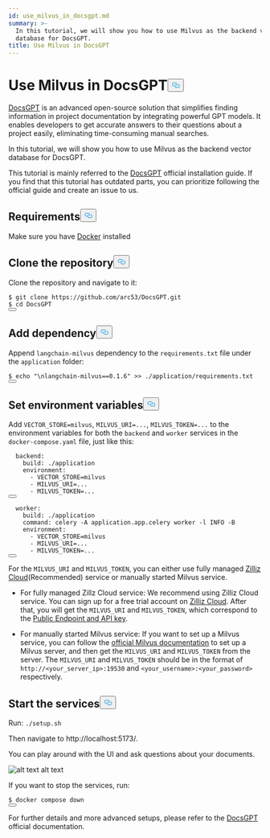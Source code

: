 ```yaml
---
id: use_milvus_in_docsgpt.md
summary: >-
  In this tutorial, we will show you how to use Milvus as the backend vector
  database for DocsGPT.
title: Use Milvus in DocsGPT
---
```

<h1 id="Use-Milvus-in-DocsGPT" class="common-anchor-header">Use Milvus in DocsGPT<button data-href="#Use-Milvus-in-DocsGPT" class="anchor-icon" translate="no">
      <svg translate="no"
        aria-hidden="true"
        focusable="false"
        height="20"
        version="1.1"
        viewBox="0 0 16 16"
        width="16"
      >
        <path
          fill="#0092E4"
          fill-rule="evenodd"
          d="M4 9h1v1H4c-1.5 0-3-1.69-3-3.5S2.55 3 4 3h4c1.45 0 3 1.69 3 3.5 0 1.41-.91 2.72-2 3.25V8.59c.58-.45 1-1.27 1-2.09C10 5.22 8.98 4 8 4H4c-.98 0-2 1.22-2 2.5S3 9 4 9zm9-3h-1v1h1c1 0 2 1.22 2 2.5S13.98 12 13 12H9c-.98 0-2-1.22-2-2.5 0-.83.42-1.64 1-2.09V6.25c-1.09.53-2 1.84-2 3.25C6 11.31 7.55 13 9 13h4c1.45 0 3-1.69 3-3.5S14.5 6 13 6z"
        ></path>
      </svg>
    </button></h1><p><a href="https://github.com/arc53/DocsGPT">DocsGPT</a> is an advanced open-source solution that simplifies finding information in project documentation by integrating powerful GPT models. It enables developers to get accurate answers to their questions about a project easily, eliminating time-consuming manual searches.</p>
<p>In this tutorial, we will show you how to use Milvus as the backend vector database for DocsGPT.</p>
<div class="alert note">
<p>This tutorial is mainly referred to the <a href="https://github.com/arc53/DocsGPT?tab=readme-ov-file#quickstart">DocsGPT</a> official installation guide. If you find that this tutorial has outdated parts, you can prioritize following the official guide and create an issue to us.</p>
</div>
<h2 id="Requirements" class="common-anchor-header">Requirements<button data-href="#Requirements" class="anchor-icon" translate="no">
      <svg translate="no"
        aria-hidden="true"
        focusable="false"
        height="20"
        version="1.1"
        viewBox="0 0 16 16"
        width="16"
      >
        <path
          fill="#0092E4"
          fill-rule="evenodd"
          d="M4 9h1v1H4c-1.5 0-3-1.69-3-3.5S2.55 3 4 3h4c1.45 0 3 1.69 3 3.5 0 1.41-.91 2.72-2 3.25V8.59c.58-.45 1-1.27 1-2.09C10 5.22 8.98 4 8 4H4c-.98 0-2 1.22-2 2.5S3 9 4 9zm9-3h-1v1h1c1 0 2 1.22 2 2.5S13.98 12 13 12H9c-.98 0-2-1.22-2-2.5 0-.83.42-1.64 1-2.09V6.25c-1.09.53-2 1.84-2 3.25C6 11.31 7.55 13 9 13h4c1.45 0 3-1.69 3-3.5S14.5 6 13 6z"
        ></path>
      </svg>
    </button></h2><p>Make sure you have <a href="https://docs.docker.com/engine/install/">Docker</a> installed</p>
<h2 id="Clone-the-repository" class="common-anchor-header">Clone the repository<button data-href="#Clone-the-repository" class="anchor-icon" translate="no">
      <svg translate="no"
        aria-hidden="true"
        focusable="false"
        height="20"
        version="1.1"
        viewBox="0 0 16 16"
        width="16"
      >
        <path
          fill="#0092E4"
          fill-rule="evenodd"
          d="M4 9h1v1H4c-1.5 0-3-1.69-3-3.5S2.55 3 4 3h4c1.45 0 3 1.69 3 3.5 0 1.41-.91 2.72-2 3.25V8.59c.58-.45 1-1.27 1-2.09C10 5.22 8.98 4 8 4H4c-.98 0-2 1.22-2 2.5S3 9 4 9zm9-3h-1v1h1c1 0 2 1.22 2 2.5S13.98 12 13 12H9c-.98 0-2-1.22-2-2.5 0-.83.42-1.64 1-2.09V6.25c-1.09.53-2 1.84-2 3.25C6 11.31 7.55 13 9 13h4c1.45 0 3-1.69 3-3.5S14.5 6 13 6z"
        ></path>
      </svg>
    </button></h2><p>Clone the repository and navigate to it:</p>
<pre><code translate="no" class="language-shell"><span class="hljs-meta prompt_">$ </span><span class="language-bash">git <span class="hljs-built_in">clone</span> https://github.com/arc53/DocsGPT.git</span>
<span class="hljs-meta prompt_">$ </span><span class="language-bash"><span class="hljs-built_in">cd</span> DocsGPT</span>
<button class="copy-code-btn"></button></code></pre>
<h2 id="Add-dependency" class="common-anchor-header">Add dependency<button data-href="#Add-dependency" class="anchor-icon" translate="no">
      <svg translate="no"
        aria-hidden="true"
        focusable="false"
        height="20"
        version="1.1"
        viewBox="0 0 16 16"
        width="16"
      >
        <path
          fill="#0092E4"
          fill-rule="evenodd"
          d="M4 9h1v1H4c-1.5 0-3-1.69-3-3.5S2.55 3 4 3h4c1.45 0 3 1.69 3 3.5 0 1.41-.91 2.72-2 3.25V8.59c.58-.45 1-1.27 1-2.09C10 5.22 8.98 4 8 4H4c-.98 0-2 1.22-2 2.5S3 9 4 9zm9-3h-1v1h1c1 0 2 1.22 2 2.5S13.98 12 13 12H9c-.98 0-2-1.22-2-2.5 0-.83.42-1.64 1-2.09V6.25c-1.09.53-2 1.84-2 3.25C6 11.31 7.55 13 9 13h4c1.45 0 3-1.69 3-3.5S14.5 6 13 6z"
        ></path>
      </svg>
    </button></h2><p>Append <code translate="no">langchain-milvus</code> dependency to the <code translate="no">requirements.txt</code> file under the <code translate="no">application</code> folder:</p>
<pre><code translate="no" class="language-shell"><span class="hljs-meta prompt_">$ </span><span class="language-bash"><span class="hljs-built_in">echo</span> <span class="hljs-string">&quot;\nlangchain-milvus==0.1.6&quot;</span> &gt;&gt; ./application/requirements.txt</span>
<button class="copy-code-btn"></button></code></pre>
<h2 id="Set-environment-variables" class="common-anchor-header">Set environment variables<button data-href="#Set-environment-variables" class="anchor-icon" translate="no">
      <svg translate="no"
        aria-hidden="true"
        focusable="false"
        height="20"
        version="1.1"
        viewBox="0 0 16 16"
        width="16"
      >
        <path
          fill="#0092E4"
          fill-rule="evenodd"
          d="M4 9h1v1H4c-1.5 0-3-1.69-3-3.5S2.55 3 4 3h4c1.45 0 3 1.69 3 3.5 0 1.41-.91 2.72-2 3.25V8.59c.58-.45 1-1.27 1-2.09C10 5.22 8.98 4 8 4H4c-.98 0-2 1.22-2 2.5S3 9 4 9zm9-3h-1v1h1c1 0 2 1.22 2 2.5S13.98 12 13 12H9c-.98 0-2-1.22-2-2.5 0-.83.42-1.64 1-2.09V6.25c-1.09.53-2 1.84-2 3.25C6 11.31 7.55 13 9 13h4c1.45 0 3-1.69 3-3.5S14.5 6 13 6z"
        ></path>
      </svg>
    </button></h2><p>Add <code translate="no">VECTOR_STORE=milvus</code>, <code translate="no">MILVUS_URI=...</code>, <code translate="no">MILVUS_TOKEN=...</code> to the environment variables for both the <code translate="no">backend</code> and <code translate="no">worker</code> services in the <code translate="no">docker-compose.yaml</code> file, just like this:</p>
<pre><code translate="no" class="language-yaml">  <span class="hljs-attr">backend:</span>
    <span class="hljs-attr">build:</span> <span class="hljs-string">./application</span>
    <span class="hljs-attr">environment:</span>
      <span class="hljs-bullet">-</span> <span class="hljs-string">VECTOR_STORE=milvus</span>
      <span class="hljs-bullet">-</span> <span class="hljs-string">MILVUS_URI=...</span>
      <span class="hljs-bullet">-</span> <span class="hljs-string">MILVUS_TOKEN=...</span>
<button class="copy-code-btn"></button></code></pre>
<pre><code translate="no" class="language-yaml">  <span class="hljs-attr">worker:</span>
    <span class="hljs-attr">build:</span> <span class="hljs-string">./application</span>
    <span class="hljs-attr">command:</span> <span class="hljs-string">celery</span> <span class="hljs-string">-A</span> <span class="hljs-string">application.app.celery</span> <span class="hljs-string">worker</span> <span class="hljs-string">-l</span> <span class="hljs-string">INFO</span> <span class="hljs-string">-B</span>
    <span class="hljs-attr">environment:</span>
      <span class="hljs-bullet">-</span> <span class="hljs-string">VECTOR_STORE=milvus</span>
      <span class="hljs-bullet">-</span> <span class="hljs-string">MILVUS_URI=...</span>
      <span class="hljs-bullet">-</span> <span class="hljs-string">MILVUS_TOKEN=...</span>
<button class="copy-code-btn"></button></code></pre>
<p>For the <code translate="no">MILVUS_URI</code> and <code translate="no">MILVUS_TOKEN</code>, you can either use fully managed <a href="https://zilliz.com/cloud">Zilliz Cloud</a>(Recommended) service or manually started Milvus service.</p>
<ul>
<li><p>For fully managed Zillz Cloud service: We recommend using Zilliz Cloud service. You can sign up for a free trial account on <a href="https://zilliz.com/cloud">Zilliz Cloud</a>. After that, you will get the <code translate="no">MILVUS_URI</code> and <code translate="no">MILVUS_TOKEN</code>, which correspond to the <a href="https://docs.zilliz.com/docs/on-zilliz-cloud-console#cluster-details">Public Endpoint and API key</a>.</p></li>
<li><p>For manually started Milvus service: If you want to set up a Milvus service, you can follow the <a href="https://milvus.io/docs/install_standalone-docker-compose.md">official Milvus documentation</a> to set up a Milvus server, and then get the <code translate="no">MILVUS_URI</code> and <code translate="no">MILVUS_TOKEN</code> from the server. The <code translate="no">MILVUS_URI</code> and <code translate="no">MILVUS_TOKEN</code> should be in the format of <code translate="no">http://&lt;your_server_ip&gt;:19530</code> and <code translate="no">&lt;your_username&gt;:&lt;your_password&gt;</code> respectively.</p></li>
</ul>
<h2 id="Start-the-services" class="common-anchor-header">Start the services<button data-href="#Start-the-services" class="anchor-icon" translate="no">
      <svg translate="no"
        aria-hidden="true"
        focusable="false"
        height="20"
        version="1.1"
        viewBox="0 0 16 16"
        width="16"
      >
        <path
          fill="#0092E4"
          fill-rule="evenodd"
          d="M4 9h1v1H4c-1.5 0-3-1.69-3-3.5S2.55 3 4 3h4c1.45 0 3 1.69 3 3.5 0 1.41-.91 2.72-2 3.25V8.59c.58-.45 1-1.27 1-2.09C10 5.22 8.98 4 8 4H4c-.98 0-2 1.22-2 2.5S3 9 4 9zm9-3h-1v1h1c1 0 2 1.22 2 2.5S13.98 12 13 12H9c-.98 0-2-1.22-2-2.5 0-.83.42-1.64 1-2.09V6.25c-1.09.53-2 1.84-2 3.25C6 11.31 7.55 13 9 13h4c1.45 0 3-1.69 3-3.5S14.5 6 13 6z"
        ></path>
      </svg>
    </button></h2><p>Run: <code translate="no">./setup.sh</code></p>
<p>Then navigate to http://localhost:5173/.</p>
<p>You can play around with the UI and ask questions about your documents.</p>
<p>
  <span class="img-wrapper">
    <img translate="no" src="/docs/v2.5.x/assets/doscgpt_ui.png" alt="alt text" class="doc-image" id="alt-text" />
    <span>alt text</span>
  </span>
</p>
<p>If you want to stop the services, run:</p>
<pre><code translate="no" class="language-shell"><span class="hljs-meta prompt_">$ </span><span class="language-bash">docker compose down</span>
<button class="copy-code-btn"></button></code></pre>
<p>For further details and more advanced setups, please refer to the <a href="https://github.com/arc53/DocsGPT">DocsGPT</a> official documentation.</p>
